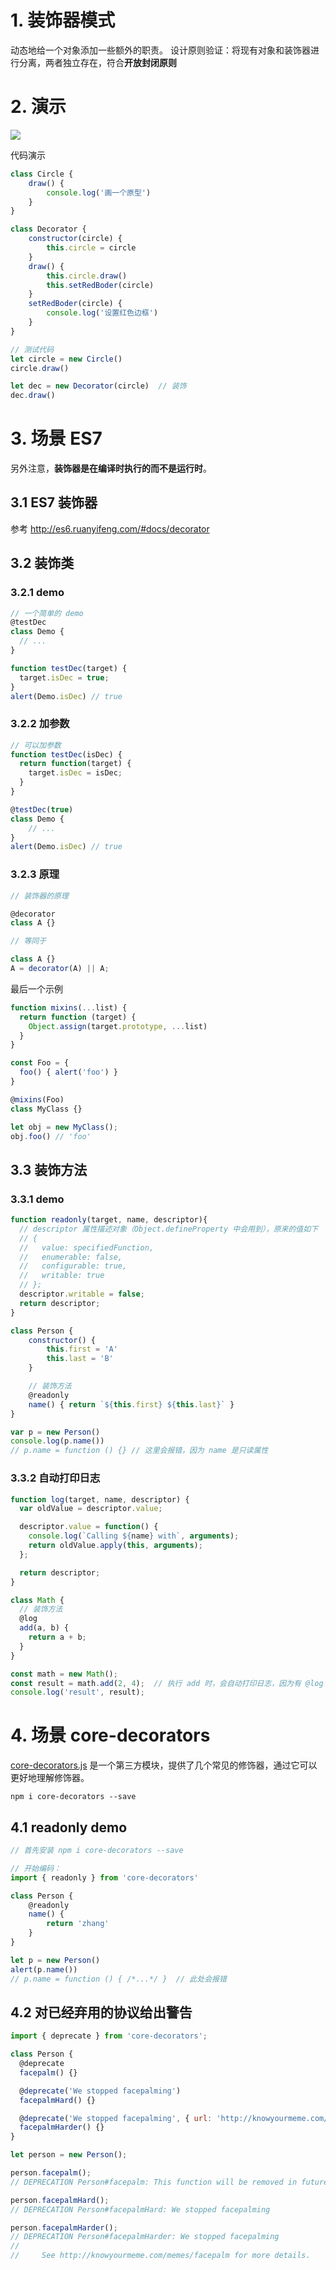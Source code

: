 # 1. 装饰器模式

动态地给一个对象添加一些额外的职责。
设计原则验证：将现有对象和装饰器进行分离，两者独立存在，符合**开放封闭原则**

# 2. 演示


![](./images/5-3.png)

代码演示

```js
class Circle {
    draw() {
        console.log('画一个原型')
    }
}

class Decorator {
    constructor(circle) {
        this.circle = circle
    }
    draw() {
        this.circle.draw()
        this.setRedBoder(circle)
    }
    setRedBoder(circle) {
        console.log('设置红色边框')
    }
}

// 测试代码
let circle = new Circle()
circle.draw()

let dec = new Decorator(circle)  // 装饰
dec.draw()
```

# 3. 场景 ES7

另外注意，**装饰器是在编译时执行的而不是运行时**。

## 3.1 ES7 装饰器

参考 http://es6.ruanyifeng.com/#docs/decorator

## 3.2 装饰类

### 3.2.1 demo

```js
// 一个简单的 demo
@testDec
class Demo {
  // ...
}

function testDec(target) {
  target.isDec = true;
}
alert(Demo.isDec) // true
```

### 3.2.2 加参数

```js
// 可以加参数
function testDec(isDec) {
  return function(target) {
    target.isDec = isDec;
  }
}

@testDec(true)
class Demo {
    // ...
}
alert(Demo.isDec) // true
```

### 3.2.3 原理

```js
// 装饰器的原理

@decorator
class A {}

// 等同于

class A {}
A = decorator(A) || A;
```

最后一个示例

```js
function mixins(...list) {
  return function (target) {
    Object.assign(target.prototype, ...list)
  }
}

const Foo = {
  foo() { alert('foo') }
}

@mixins(Foo)
class MyClass {}

let obj = new MyClass();
obj.foo() // 'foo'
```

## 3.3 装饰方法

### 3.3.1 demo

```js
function readonly(target, name, descriptor){
  // descriptor 属性描述对象（Object.defineProperty 中会用到），原来的值如下
  // {
  //   value: specifiedFunction,
  //   enumerable: false,
  //   configurable: true,
  //   writable: true
  // };
  descriptor.writable = false;
  return descriptor;
}

class Person {
    constructor() {
        this.first = 'A'
        this.last = 'B'
    }

    // 装饰方法
    @readonly
    name() { return `${this.first} ${this.last}` }
}

var p = new Person()
console.log(p.name())
// p.name = function () {} // 这里会报错，因为 name 是只读属性
```

### 3.3.2 自动打印日志

```js
function log(target, name, descriptor) {
  var oldValue = descriptor.value;

  descriptor.value = function() {
    console.log(`Calling ${name} with`, arguments);
    return oldValue.apply(this, arguments);
  };

  return descriptor;
}

class Math {
  // 装饰方法
  @log
  add(a, b) {
    return a + b;
  }
}

const math = new Math();
const result = math.add(2, 4);  // 执行 add 时，会自动打印日志，因为有 @log 装饰器
console.log('result', result);
```

# 4. 场景 core-decorators

[core-decorators.js](https://github.com/jayphelps/core-decorators) 是一个第三方模块，提供了几个常见的修饰器，通过它可以更好地理解修饰器。

`npm i core-decorators --save`

## 4.1 readonly demo
```js
// 首先安装 npm i core-decorators --save

// 开始编码：
import { readonly } from 'core-decorators'

class Person {
    @readonly
    name() {
        return 'zhang'
    }
}

let p = new Person()
alert(p.name())
// p.name = function () { /*...*/ }  // 此处会报错
```

## 4.2 对已经弃用的协议给出警告

```js
import { deprecate } from 'core-decorators';

class Person {
  @deprecate
  facepalm() {}

  @deprecate('We stopped facepalming')
  facepalmHard() {}

  @deprecate('We stopped facepalming', { url: 'http://knowyourmeme.com/memes/facepalm' })
  facepalmHarder() {}
}

let person = new Person();

person.facepalm();
// DEPRECATION Person#facepalm: This function will be removed in future versions.

person.facepalmHard();
// DEPRECATION Person#facepalmHard: We stopped facepalming

person.facepalmHarder();
// DEPRECATION Person#facepalmHarder: We stopped facepalming
//
//     See http://knowyourmeme.com/memes/facepalm for more details.
```
